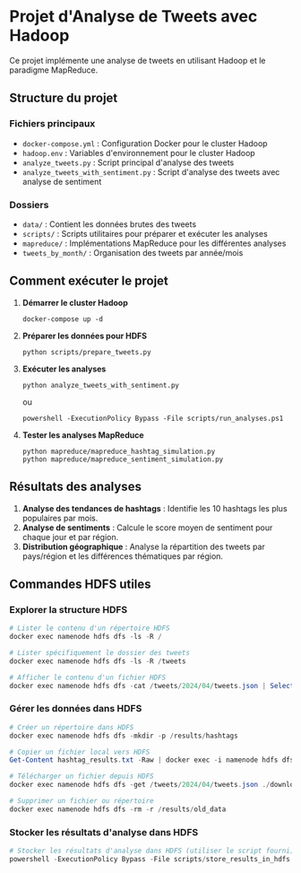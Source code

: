 # Projet d'Analyse de Tweets avec Hadoop

Ce projet implémente une analyse de tweets en utilisant Hadoop et le paradigme MapReduce.

## Structure du projet

### Fichiers principaux
- `docker-compose.yml` : Configuration Docker pour le cluster Hadoop
- `hadoop.env` : Variables d'environnement pour le cluster Hadoop
- `analyze_tweets.py` : Script principal d'analyse des tweets
- `analyze_tweets_with_sentiment.py` : Script d'analyse des tweets avec analyse de sentiment

### Dossiers
- `data/` : Contient les données brutes des tweets
- `scripts/` : Scripts utilitaires pour préparer et exécuter les analyses
- `mapreduce/` : Implémentations MapReduce pour les différentes analyses
- `tweets_by_month/` : Organisation des tweets par année/mois

## Comment exécuter le projet

1. **Démarrer le cluster Hadoop**
   ```
   docker-compose up -d
   ```

2. **Préparer les données pour HDFS**
   ```
   python scripts/prepare_tweets.py
   ```

3. **Exécuter les analyses**
   ```
   python analyze_tweets_with_sentiment.py
   ```
   ou
   ```
   powershell -ExecutionPolicy Bypass -File scripts/run_analyses.ps1
   ```

4. **Tester les analyses MapReduce**
   ```
   python mapreduce/mapreduce_hashtag_simulation.py
   python mapreduce/mapreduce_sentiment_simulation.py
   ```

## Résultats des analyses

1. **Analyse des tendances de hashtags** : Identifie les 10 hashtags les plus populaires par mois.
2. **Analyse de sentiments** : Calcule le score moyen de sentiment pour chaque jour et par région.
3. **Distribution géographique** : Analyse la répartition des tweets par pays/région et les différences thématiques par région.

## Commandes HDFS utiles

### Explorer la structure HDFS
```powershell
# Lister le contenu d'un répertoire HDFS
docker exec namenode hdfs dfs -ls -R /

# Lister spécifiquement le dossier des tweets
docker exec namenode hdfs dfs -ls -R /tweets

# Afficher le contenu d'un fichier HDFS
docker exec namenode hdfs dfs -cat /tweets/2024/04/tweets.json | Select-Object -First 5
```

### Gérer les données dans HDFS
```powershell
# Créer un répertoire dans HDFS
docker exec namenode hdfs dfs -mkdir -p /results/hashtags

# Copier un fichier local vers HDFS
Get-Content hashtag_results.txt -Raw | docker exec -i namenode hdfs dfs -put -f - /results/hashtags/hashtags.txt

# Télécharger un fichier depuis HDFS
docker exec namenode hdfs dfs -get /tweets/2024/04/tweets.json ./downloaded_tweets.json

# Supprimer un fichier ou répertoire
docker exec namenode hdfs dfs -rm -r /results/old_data
```

### Stocker les résultats d'analyse dans HDFS
```powershell
# Stocker les résultats d'analyse dans HDFS (utiliser le script fourni)
powershell -ExecutionPolicy Bypass -File scripts/store_results_in_hdfs.ps1
```
